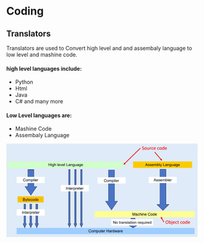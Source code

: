 # Coding

## Translators

Translators are used to Convert high level and and assembaly language to low level and mashine code.

#### high level languages include:
- Python
- Html
- Java
- C#
and many more

#### Low Level languages are: 
- Mashine Code
- Assembaly Language


<p align="left">
	<img src="files/translator.jpg">
</p>
